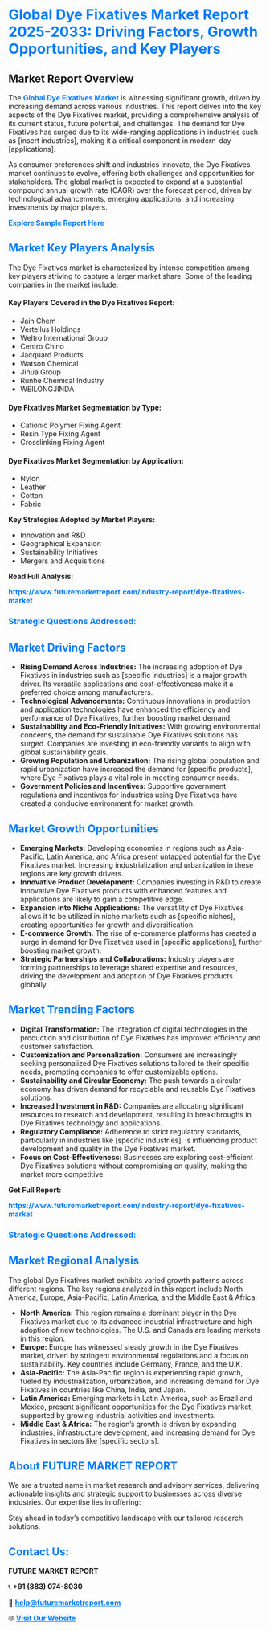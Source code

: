 <h1 style="color: #007BFF;">Global Dye Fixatives Market Report 2025-2033: Driving Factors, Growth Opportunities, and Key Players</h1>

<section id="overview">
<h2>Market Report Overview</h2>
<p>The <a href="https://www.futuremarketreport.com/industry-report/dye-fixatives-market" style="color: #007BFF; text-decoration: none;"><strong>Global Dye Fixatives Market</strong></a> is witnessing significant growth, driven by increasing demand across various industries. This report delves into the key aspects of the Dye Fixatives market, providing a comprehensive analysis of its current status, future potential, and challenges. The demand for Dye Fixatives has surged due to its wide-ranging applications in industries such as [insert industries], making it a critical component in modern-day [applications].</p>
<p>As consumer preferences shift and industries innovate, the Dye Fixatives market continues to evolve, offering both challenges and opportunities for stakeholders. The global market is expected to expand at a substantial compound annual growth rate (CAGR) over the forecast period, driven by technological advancements, emerging applications, and increasing investments by major players.</p>
</section>

<section id="overview">
<p><a href="https://www.futuremarketreport.com/request-sample/reportId=83267" style="color: #007BFF; text-decoration: none;"><strong>Explore Sample Report Here</strong></a></p>
</section>

<section id="key-players">
<h2 style="color: #007BFF;">Market Key Players Analysis</h2>
<p>The Dye Fixatives market is characterized by intense competition among key players striving to capture a larger market share. Some of the leading companies in the market include:</p>
<h4>Key Players Covered in the Dye Fixatives Report:</h4>
<ul><li>Jain Chem</li><li>Vertellus Holdings</li><li>Weltro International Group</li><li>Centro Chino</li><li>Jacquard Products</li><li>Watson Chemical</li><li>Jihua Group</li><li>Runhe Chemical Industry</li><li>WEILONGJINDA</li></ul>
<h4>Dye Fixatives Market Segmentation by Type:</h4>
<ul><li>Cationic Polymer Fixing Agent</li><li>Resin Type Fixing Agent</li><li>Crosslinking Fixing Agent</li></ul>

<h4>Dye Fixatives Market Segmentation by Application:</h4>
<ul><li>Nylon</li><li>Leather</li><li>Cotton</li><li>Fabric</li></ul>
<p><strong>Key Strategies Adopted by Market Players:</strong></p>
<ul>
<li>Innovation and R&D</li>
<li>Geographical Expansion</li>
<li>Sustainability Initiatives</li>
<li>Mergers and Acquisitions</li>
</ul>
</section>

<section>
<p><strong>Read Full Analysis: </strong></p><a href="https://www.futuremarketreport.com/industry-report/dye-fixatives-market" style="color: #007BFF; text-decoration: none;"><strong>https://www.futuremarketreport.com/industry-report/dye-fixatives-market</strong></a>
<h3 style="color: #007BFF;">Strategic Questions Addressed:</h3>
</section>

<section id="driving-factors">
<h2 style="color: #007BFF;">Market Driving Factors</h2>
<ul>
<li><strong>Rising Demand Across Industries:</strong> The increasing adoption of Dye Fixatives in industries such as [specific industries] is a major growth driver. Its versatile applications and cost-effectiveness make it a preferred choice among manufacturers.</li>
<li><strong>Technological Advancements:</strong> Continuous innovations in production and application technologies have enhanced the efficiency and performance of Dye Fixatives, further boosting market demand.</li>
<li><strong>Sustainability and Eco-Friendly Initiatives:</strong> With growing environmental concerns, the demand for sustainable Dye Fixatives solutions has surged. Companies are investing in eco-friendly variants to align with global sustainability goals.</li>
<li><strong>Growing Population and Urbanization:</strong> The rising global population and rapid urbanization have increased the demand for [specific products], where Dye Fixatives plays a vital role in meeting consumer needs.</li>
<li><strong>Government Policies and Incentives:</strong> Supportive government regulations and incentives for industries using Dye Fixatives have created a conducive environment for market growth.</li>
</ul>
</section>

<section id="growth-opportunities">
<h2 style="color: #007BFF;">Market Growth Opportunities</h2>
<ul>
<li><strong>Emerging Markets:</strong> Developing economies in regions such as Asia-Pacific, Latin America, and Africa present untapped potential for the Dye Fixatives market. Increasing industrialization and urbanization in these regions are key growth drivers.</li>
<li><strong>Innovative Product Development:</strong> Companies investing in R&D to create innovative Dye Fixatives products with enhanced features and applications are likely to gain a competitive edge.</li>
<li><strong>Expansion into Niche Applications:</strong> The versatility of Dye Fixatives allows it to be utilized in niche markets such as [specific niches], creating opportunities for growth and diversification.</li>
<li><strong>E-commerce Growth:</strong> The rise of e-commerce platforms has created a surge in demand for Dye Fixatives used in [specific applications], further boosting market growth.</li>
<li><strong>Strategic Partnerships and Collaborations:</strong> Industry players are forming partnerships to leverage shared expertise and resources, driving the development and adoption of Dye Fixatives products globally.</li>
</ul>
</section>

<section id="trending-factors">
<h2 style="color: #007BFF;">Market Trending Factors</h2>
<ul>
<li><strong>Digital Transformation:</strong> The integration of digital technologies in the production and distribution of Dye Fixatives has improved efficiency and customer satisfaction.</li>
<li><strong>Customization and Personalization:</strong> Consumers are increasingly seeking personalized Dye Fixatives solutions tailored to their specific needs, prompting companies to offer customizable options.</li>
<li><strong>Sustainability and Circular Economy:</strong> The push towards a circular economy has driven demand for recyclable and reusable Dye Fixatives solutions.</li>
<li><strong>Increased Investment in R&D:</strong> Companies are allocating significant resources to research and development, resulting in breakthroughs in Dye Fixatives technology and applications.</li>
<li><strong>Regulatory Compliance:</strong> Adherence to strict regulatory standards, particularly in industries like [specific industries], is influencing product development and quality in the Dye Fixatives market.</li>
<li><strong>Focus on Cost-Effectiveness:</strong> Businesses are exploring cost-efficient Dye Fixatives solutions without compromising on quality, making the market more competitive.</li>
</ul>
</section>

<section>
<p><strong>Get Full Report: </strong></p><a href="https://www.futuremarketreport.com/industry-report/dye-fixatives-market" style="color: #007BFF; text-decoration: none;"><strong>https://www.futuremarketreport.com/industry-report/dye-fixatives-market</strong></a>
<h3 style="color: #007BFF;">Strategic Questions Addressed:</h3>
</section>


<section id="regional-analysis">
<h2 style="color: #007BFF;">Market Regional Analysis</h2>
<p>The global Dye Fixatives market exhibits varied growth patterns across different regions. The key regions analyzed in this report include North America, Europe, Asia-Pacific, Latin America, and the Middle East & Africa:</p>
<ul>
<li><strong>North America:</strong> This region remains a dominant player in the Dye Fixatives market due to its advanced industrial infrastructure and high adoption of new technologies. The U.S. and Canada are leading markets in this region.</li>
<li><strong>Europe:</strong> Europe has witnessed steady growth in the Dye Fixatives market, driven by stringent environmental regulations and a focus on sustainability. Key countries include Germany, France, and the U.K.</li>
<li><strong>Asia-Pacific:</strong> The Asia-Pacific region is experiencing rapid growth, fueled by industrialization, urbanization, and increasing demand for Dye Fixatives in countries like China, India, and Japan.</li>
<li><strong>Latin America:</strong> Emerging markets in Latin America, such as Brazil and Mexico, present significant opportunities for the Dye Fixatives market, supported by growing industrial activities and investments.</li>
<li><strong>Middle East & Africa:</strong> The region’s growth is driven by expanding industries, infrastructure development, and increasing demand for Dye Fixatives in sectors like [specific sectors].</li>
</ul>
</section>

<footer>
<h2 style="color: #007BFF;">About FUTURE MARKET REPORT</h2>
<p>We are a trusted name in market research and advisory services, delivering actionable insights and strategic support to businesses across diverse industries. Our expertise lies in offering:</p>

<p>Stay ahead in today’s competitive landscape with our tailored research solutions.</p>

<h2 style="color: #007BFF;">Contact Us:</h2>
<p><strong>FUTURE MARKET REPORT</strong></p>
<p>📞 <strong>+91 (883) 074-8030</strong></p>
<p>📧 <strong><a href="mailto:help@futuremarketreport.com" style="color: #007BFF;">help@futuremarketreport.com</a></strong></p>
<p>🌐 <strong><a href="https://www.futuremarketreport.com/" style="color: #007BFF;">Visit Our Website</a></strong></p>
</footer>